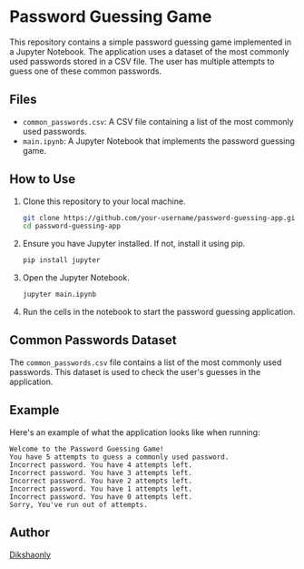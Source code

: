 # Password Guessing Game

This repository contains a simple password guessing game implemented in a Jupyter Notebook. The application uses a dataset of the most commonly used passwords stored in a CSV file. The user has multiple attempts to guess one of these common passwords.

## Files

- `common_passwords.csv`: A CSV file containing a list of the most commonly used passwords.
- `main.ipynb`: A Jupyter Notebook that implements the password guessing game.

## How to Use

1. Clone this repository to your local machine.

    ```bash
    git clone https://github.com/your-username/password-guessing-app.git
    cd password-guessing-app
    ```

2. Ensure you have Jupyter installed. If not, install it using pip.

    ```bash
    pip install jupyter
    ```

3. Open the Jupyter Notebook.

    ```bash
    jupyter main.ipynb
    ```

4. Run the cells in the notebook to start the password guessing application.

## Common Passwords Dataset

The `common_passwords.csv` file contains a list of the most commonly used passwords. This dataset is used to check the user's guesses in the application.

## Example

Here's an example of what the application looks like when running:

```
Welcome to the Password Guessing Game!
You have 5 attempts to guess a commonly used password.
Incorrect password. You have 4 attempts left.
Incorrect password. You have 3 attempts left.
Incorrect password. You have 2 attempts left.
Incorrect password. You have 1 attempts left.
Incorrect password. You have 0 attempts left.
Sorry, You've run out of attempts.
```



## Author

[Dikshaonly](https://github.com/Dikshaonly)
```` ▋



